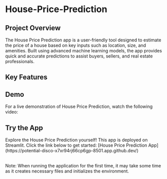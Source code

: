 # House-Price-Prediction

<h2> Project Overview </h2>
The House Price Prediction app is a user-friendly tool designed to estimate the price of a house based on key inputs such as location, size, and amenities. Built using advanced machine learning models, the app provides quick and accurate predictions to assist buyers, sellers, and real estate professionals.

<h2> Key Features </h2>

<h2> Demo </h2>
For a live demonstration of House Price Prediction, watch the following video:

<h2>Try the App</h2>
Explore the House Price Prediction yourself! This app is deployed on Streamlit. Click the link below to get started: 
[House Price Prediction App](https://potential-disco-x7xr94rj66cp6gp-8501.app.github.dev/)


<br/>Note: When running the application for the first time, it may take some time as it creates necessary files and initializes the environment.


